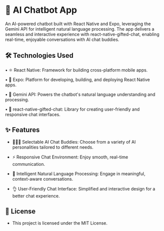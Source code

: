 
# 🤖 AI Chatbot App

An AI-powered chatbot built with React Native and Expo, leveraging the Gemini API for intelligent natural language processing. The app delivers a seamless and interactive experience with react-native-gifted-chat, enabling real-time, enjoyable conversations with AI chat buddies.
## 🛠️ Technologies Used

• ⚛️ React Native: Framework for building cross-platform mobile apps.

• 🚀 Expo: Platform for developing, building, and deploying React Native apps.

• 🌟 Gemini API: Powers the chatbot's natural language understanding and processing.

• 💬 react-native-gifted-chat: Library for creating user-friendly and responsive chat interfaces.









## ✨ Features
- 🧑‍🤝‍🧑 Selectable AI Chat Buddies: Choose from a variety of AI personalities tailored to different needs.






- ⚡ Responsive Chat Environment: Enjoy smooth, real-time communication.
- 🧠 Intelligent Natural Language Processing: Engage in meaningful, context-aware conversations.

- 👌 User-Friendly Chat Interface: Simplified and interactive design for a better chat experience.


## 📜 License

- This project is licensed under the MIT License.

